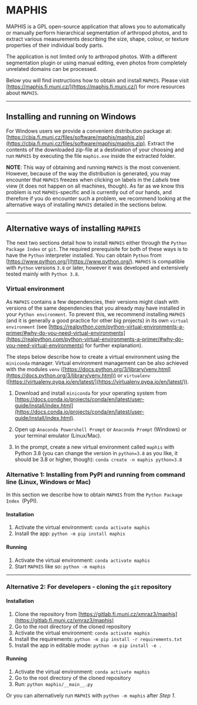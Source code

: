 # MAPHIS
MAPHIS is a GPL open-source application that allows you to automatically or manually perform hierarchical segmentation of arthropod photos, and to extract various measurements describing the size, shape, colour, or texture properties of their individual body parts.

The application is not limited only to arthropod photos. With a different segmentation plugin or using manual editing, even photos from completely unrelated domains can be processed.

Below you will find instructions how to obtain and install `MAPHIS`. Please visit [https://maphis.fi.muni.cz/](https://maphis.fi.muni.cz/) for more resources about `MAPHIS`.

---

## Installing and running on Windows
For Windows users we provide a convenient distribution package at: [https://cbia.fi.muni.cz/files/software/maphis/maphis.zip](https://cbia.fi.muni.cz/files/software/maphis/maphis.zip).
Extract the contents of the downloaded zip-file at a destination of your choosing and run `MAPHIS` by executing the file `maphis.exe` inside the extracted folder.

**NOTE**: This way of obtaining and running `MAPHIS` is the most convenient. However, because of the way the distribution is generated, you may encounter that `MAPHIS` freezes when clicking on labels in the *Labels* tree view (it does not happen on all machines, though). As far as we know this problem is not `MAPHIS`-specific and is currently out of our hands, and therefore if you do encounter such a problem, we recommend looking at the alternative ways of installing `MAPHIS` detailed in the sections below.

---

## Alternative ways of installing `MAPHIS`
The next two sections detail how to install `MAPHIS` either through the `Python Package Index` or `git`. The required prerequisite for both of these ways is to have the `Python` interpreter installed. You can obtain `Python` from [https://www.python.org/](https://www.python.org/). `MAPHIS` is compatible with `Python` versions `3.8` or later, however it was developed and extensively tested mainly with `Python 3.8`.

### Virtual environment
As `MAPHIS` contains a few dependencies, their versions might clash with versions of the same dependencies that you already may have installed in your `Python environment`. To prevent this, we recommend installing `MAPHIS` (and it is generally a good practice for other big projects) in its own `virtual environment` (see [https://realpython.com/python-virtual-environments-a-primer/#why-do-you-need-virtual-environments](https://realpython.com/python-virtual-environments-a-primer/#why-do-you-need-virtual-environments) for further explanation).

The steps below describe how to create a virtual environment using the `miniconda` manager. Virtual environment management can be also achieved with the modules `venv` ([https://docs.python.org/3/library/venv.html](https://docs.python.org/3/library/venv.html)) or `virtualenv` ([https://virtualenv.pypa.io/en/latest/](https://virtualenv.pypa.io/en/latest/)).

1. Download and install `miniconda` for your operating system from [https://docs.conda.io/projects/conda/en/latest/user-guide/install/index.html](https://docs.conda.io/projects/conda/en/latest/user-guide/install/index.html).

2. Open up `Anaconda Powershell Prompt` or `Anaconda Prompt` (Windows) or your terminal emulator (Linux/Mac).

3. In the prompt, create a new virtual environment called `maphis` with Python 3.8 (you can change the version in `python=3.8` as you like, it should be 3.8 or higher, though): `conda create -n maphis python=3.8`



### Alternative 1: Installing from PyPI and running from command line (Linux, Windows or Mac)
In this section we describe how to obtain `MAPHIS` from the `Python Package Index `(PyPI).

<!-- 1. ### Prerequisites
    In this guide, we will detail how to obtain Python 3.8 and create a Python virtual environment using the `miniconda` manager ([https://docs.conda.io/en/latest/miniconda.html](https://docs.conda.io/en/latest/miniconda.html)).
    
    > &#128221; **Note:** <br/>Alternatively, you can also obtain Python 3.8 by downloading it directly (from [https://www.python.org/downloads/](https://www.python.org/downloads/)) or by using `pyenv` ([https://github.com/pyenv/pyenv](https://github.com/pyenv/pyenv)). Virtual environment management can be also achieved with the modules `venv` ([https://docs.python.org/3/library/venv.html](https://docs.python.org/3/library/venv.html)) or `virtualenv` ([https://virtualenv.pypa.io/en/latest/](https://virtualenv.pypa.io/en/latest/)).

    ** Set up Python 3.8 and virtual environment **
    
    1. Download and install `miniconda` for your operating system from [https://docs.conda.io/projects/conda/en/latest/user-guide/install/index.html](https://docs.conda.io/projects/conda/en/latest/user-guide/install/index.html).
    
    2. Open up `Anaconda Powershell Prompt` or `Anaconda Prompt` (Windows) or your terminal emulator (Linux/Mac).
    
    3. In the prompt, create a new virtual environment called `maphis` with Python 3.8 as its interpreter: `conda create -n maphis python=3.8` -->


#### Installation
1. Activate the virtual environment: `conda activate maphis`
2. Install the app: `python -m pip install maphis`

#### Running

1. Activate the virtual environment: `conda activate maphis`
2. Start `MAPHIS` like so: `python -m maphis`

---

### Alternative 2: For developers - cloning the `git` repository

#### Installation

1. Clone the repository from [https://gitlab.fi.muni.cz/xmraz3/maphis](https://gitlab.fi.muni.cz/xmraz3/maphis)
2. Go to the root directory of the cloned repository
3. Activate the virtual environment: `conda activate maphis`
4. Install the requirements: `python -m pip install -r requirements.txt`
5. Install the app in editable mode: `python -m pip install -e .`

#### Running

1. Activate the virtual environment: `conda activate maphis`
2. Go to the root directory of the cloned repository
3. Run: `python maphis/__main__.py`

Or you can alternatively run `MAPHIS` with `python -m maphis` after *Step 1*.

